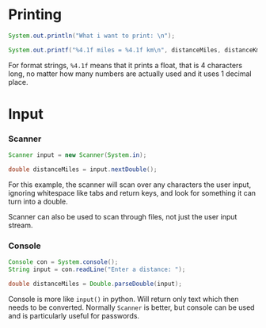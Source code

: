 # Printing
```java
System.out.println("What i want to print: \n");

System.out.printf("%4.1f miles = %4.1f km\n", distanceMiles, distanceKm);
```
For format strings, `%4.1f` means that it prints a float, that is 4 characters long, no matter how many numbers are actually used and it uses 1 decimal place.

# Input
### Scanner
```java
Scanner input = new Scanner(System.in);

double distanceMiles = input.nextDouble();
```
For this example, the scanner will scan over any characters the user input, ignoring whitespace like tabs and return keys, and look for something it can turn into a double.

Scanner can also be used to scan through files, not just the user input stream.

### Console
```java
Console con = System.console();
String input = con.readLine("Enter a distance: ");

double distanceMiles = Double.parseDouble(input);
```
Console is more like `input()` in python. Will return only text which then needs to be converted.
Normally `Scanner` is better, but console can be used and is particularly useful for passwords.